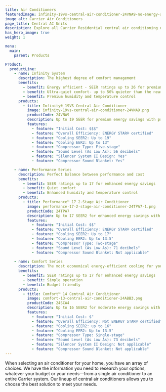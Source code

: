 ```yaml
---
title: Air Conditioners
featuredImage: infinity-19vs-central-air-conditioner-24VNA9-no-energy-star.png
image_alt: Carrier Air Conditioners
page_title: Central AC Units
description: Explore all Carrier Residential central air conditioning units to find the perfect solution for your home. Choose your model and contact us today.
has_hero_image: true
weight: 1

menu:
  main:
    parent: Products

Product:
  productLine:
    - name: Infinity System
      description: The highest degree of comfort management
      benefits:
        - benefit: Energy efficient - SEER ratings up to 26 for premium energy savings
        - benefit: Ultra-quiet comfort- up to 50% quieter than the nearest competitor
        - benefit: Premium humidity and temperature control
      products:
        - title: Infinity® 19VS Central Air Conditioner
          image: infinity-19vs-central-air-conditioner-24VNA9.png
          productCode: 24VNA9
          description: Up to 19 SEER for premium energy savings with premium comfort features
          features:
            - feature: "Initial Cost: $$$"
            - feature: "Overall Efficiency: ENERGY STAR® certified"
            - feature: "Cooling SEER2: Up to 19"
            - feature: "Cooling EER2: Up to 13"
            - feature: "Compressor Type: Five-stage"
            - feature: "Sound Level (As Low As): 56 decibels"
            - feature: "Silencer System II Design: Yes"
            - feature: "Compressor Sound Blanket: Yes"

    - name: Performance Series
      description: Perfect balance between performance and cost
      benefits:
        - benefit: SEER ratings up to 17 for enhanced energy savings
        - benefit: Quiet comfort
        - benefit: Enhanced humidity and temperature control
      products:
        - title: Performance™ 17 2-Stage Air Conditioner
          image: performance-17-2-stage-air-conditioner-24TPA7-1.png
          productCode: 24TPA7
          description: Up to 17 SEER2 for enhanced energy savings with enhanced comfort features.
          features:
            - feature: "Initial Cost: $$"
            - feature: "Overall Efficiency: ENERGY STAR® certified"
            - feature: "Cooling SEER2: Up to 17"
            - feature: "Cooling EER2: Up to 13.5"
            - feature: "Compressor Type: Two-stage"
            - feature: "Sound Level (As Low As): 71 decibels"
            - feature: "Compressor Sound Blanket: Not applicable"
        
    - name: Comfort Series
      description: The most economical energy-efficient cooling for your home
      benefits:
        - benefit: SEER ratings up to 17 for enhanced energy savings
        - benefit: Simple operation
        - benefit: Budget friendly
      products:
        - title: Comfort™ 14 Central Air Conditioner
          image: comfort-13-central-air-conditioner-24ABB3.png
          productCode: 24SCA4
          description: Up to 16 SEER2 for moderate energy savings with standard comfort features.
          features:
            - feature: "Initial Cost: $"
            - feature: "Overall Efficiency: Not ENERGY STAR® certified"
            - feature: "Cooling SEER2: up to 16"
            - feature: "Cooling EER2: Up to 13.5"
            - feature: "Compressor Type: Single-stage"
            - feature: "Sound Level (As Low As): 73 decibels"
            - feature: "Silencer System II Design: Not applicable"
            - feature: "Compressor Sound Blanket: Not applicable"
---
```


When selecting an air conditioner for your home, you have an array of choices. We have the information you need to research your options, whatever your budget or your needs—from a single air conditioner to an entire Carrier system. Our lineup of central air conditioners allows you to choose the best solution to meet your needs.
